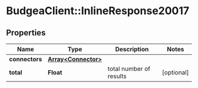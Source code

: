 # BudgeaClient::InlineResponse20017

## Properties
Name | Type | Description | Notes
------------ | ------------- | ------------- | -------------
**connectors** | [**Array&lt;Connector&gt;**](Connector.md) |  | 
**total** | **Float** | total number of results | [optional] 


